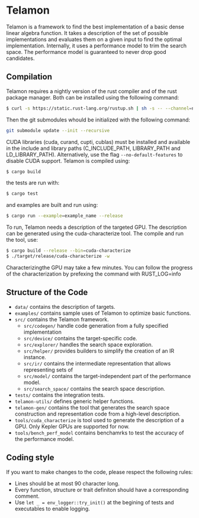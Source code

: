 # Telamon

Telamon is a framework to find the best implementation of a basic dense linear
algebra function. It takes a description of the set of possible implementations
and evaluates them on a given input to find the optimal implementation.
Internally, it uses a performance model to trim the search space. The
performance model is guaranteed to never drop good candidates.

## Compilation

Telamon requires a nightly version of the rust compiler and of the rust package
manager.  Both can be installed using the following command:

```bash
$ curl -s https://static.rust-lang.org/rustup.sh | sh -s -- --channel=nightly
```

Then the git submodules whould be initialized with the following command:
```bash
git submodule update --init --recursive
```

CUDA libraries (cuda, curand, cupti, cublas) must be installed and available in
the include and library paths (C_INCLUDE_PATH, LIBRARY_PATH and
LD_LIBRARY_PATH). Alternatively, use the flag `--no-default-features` to
disable CUDA support. Telamon is compiled using:
```bash
$ cargo build
```
the tests are run with:
```c
$ cargo test
```
and examples are built and run using:
```bash
$ cargo run --example=example_name --release
```

To run, Telamon needs a description of the targeted GPU. The description can be generated
using the cuda-characterize tool. The compile and run the tool, use:
```bash
$ cargo build --release --bin=cuda-characterize
$ ./target/release/cuda-characterize -w
```
Characterizingthe GPU may take a few minutes. You can follow the progress of
the characterization by prefexing the command with RUST_LOG=info

## Structure of the Code

* `data/` contains the description of targets.
* `examples/` contains sample uses of Telamon to optimize basic functions.
* `src/` contains the Telamon framework.
  * `src/codegen/` handle code generation from a fully specified implementation
  * `src/device/` contains the target-specific code.
  * `src/explorer/` handles the search space exploration.
  * `src/helper/` provides builders to simplify the creation of an IR instance.
  * `src/ir/` contains the intermediate representation that allows representing sets of
  * `src/model/` contains the target-independent part of the performance model.
  * `src/search_space/` contains the search space description.
* `tests/` contains the integration tests.
* `telamon-utils/` defines generic helper functions.
* `telamon-gen/` contains the tool that generates the search space construction and
    representation code from a high-level description.
* `tools/cuda_characterize` is tool used to generate the description of a GPU. Only Kepler
  GPUs are supported for now.
* `tools/bench_perf_model` contains benchamrks to test the accuracy of the performance
  model.

## Coding style

If you want to make changes to the code, please respect the following rules:
* Lines should be at most 90 character long.
* Every function, structure or trait definiton should have a corresponding comment.
* Use `let _ = env_logger::try_init()` at the begining of tests and executables to enable
  logging.
